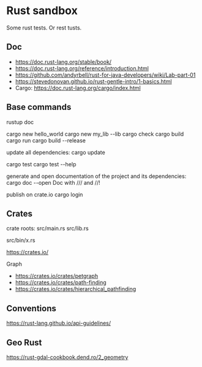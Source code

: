 # Rust sandbox

Some rust tests. Or rest tusts.

## Doc

- https://doc.rust-lang.org/stable/book/
- https://doc.rust-lang.org/reference/introduction.html
- https://github.com/andyrbell/rust-for-java-developers/wiki/Lab-part-01
- https://stevedonovan.github.io/rust-gentle-intro/1-basics.html
- Cargo: https://doc.rust-lang.org/cargo/index.html

## Base commands

rustup doc

cargo new hello_world
cargo new my_lib --lib
cargo check
cargo build
cargo run
cargo build --release

update all dependencies:
cargo update

cargo test
cargo test --help

generate and open documentation of the project and its dependencies:
cargo doc --open
Doc with /// and //!

publish on crate.io
cargo login


## Crates

crate roots:
src/main.rs
src/lib.rs

src/bin/x.rs



https://crates.io/

Graph

- https://crates.io/crates/petgraph
- https://crates.io/crates/path-finding
- https://crates.io/crates/hierarchical_pathfinding

## Conventions

https://rust-lang.github.io/api-guidelines/


## Geo Rust

https://rust-gdal-cookbook.dend.ro/2_geometry
